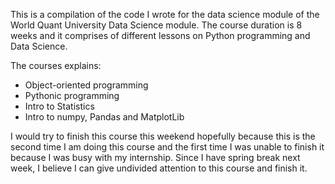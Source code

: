 This is a compilation of the code I wrote for the data science module of the World Quant University Data Science module. The course duration is 8 weeks and it comprises of  different lessons on Python programming and Data Science.

The courses explains:
* Object-oriented programming
* Pythonic programming
* Intro to Statistics
* Intro to numpy, Pandas and MatplotLib

I would try to finish this course this weekend hopefully because this is the second time I am doing this course and the first time I was unable to finish it because I was busy with my internship. Since I have spring break next week, I believe I can give undivided attention to this course and finish it.
